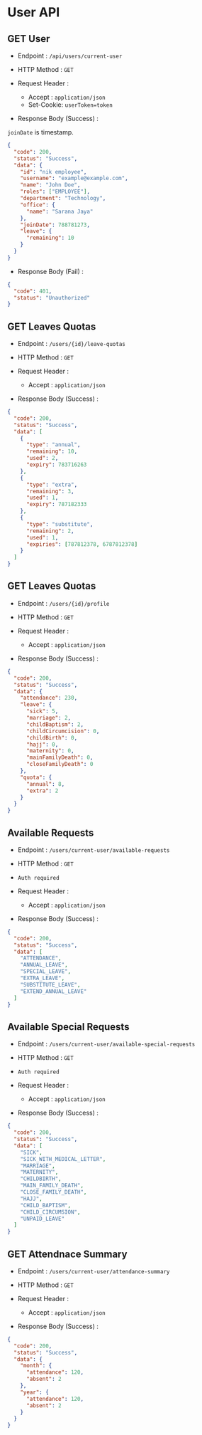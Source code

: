 # User API

## GET User

- Endpoint : `/api/users/current-user`
- HTTP Method : `GET`

- Request Header :
  - Accept : `application/json`
  - Set-Cookie: `userToken=token`
- Response Body (Success) :

`joinDate` is timestamp.

```json
{
  "code": 200,
  "status": "Success",
  "data": {
    "id": "nik employee",
    "username": "example@example.com",
    "name": "John Doe",
    "roles": ["EMPLOYEE"],
    "department": "Technology",
    "office": {
      "name": "Sarana Jaya"
    },
    "joinDate": 788781273,
    "leave": {
      "remaining": 10
    }
  }
}
```

- Response Body (Fail) :

```json
{
  "code": 401,
  "status": "Unauthorized"
}
```

## GET Leaves Quotas

- Endpoint : `/users/{id}/leave-quotas`
- HTTP Method : `GET`

- Request Header :
  - Accept : `application/json`
- Response Body (Success) :

```json
{
  "code": 200,
  "status": "Success",
  "data": [
    {
      "type": "annual",
      "remaining": 10,
      "used": 2,
      "expiry": 783716263
    },
    {
      "type": "extra",
      "remaining": 3,
      "used": 1,
      "expiry": 787182333
    },
    {
      "type": "substitute",
      "remaining": 2,
      "used": 1,
      "expiries": [787812378, 6787812378]
    }
  ]
}
```

## GET Leaves Quotas

- Endpoint : `/users/{id}/profile`
- HTTP Method : `GET`

- Request Header :
  - Accept : `application/json`
- Response Body (Success) :

```json
{
  "code": 200,
  "status": "Success",
  "data": {
    "attendance": 230,
    "leave": {
      "sick": 5,
      "marriage": 2,
      "childBaptism": 2,
      "childCircumcision": 0,
      "childBirth": 0,
      "hajj": 0,
      "maternity": 0,
      "mainFamilyDeath": 0,
      "closeFamilyDeath": 0
    },
    "quota": {
      "annual": 8,
      "extra": 2
    }
  }
}
```

## Available Requests

- Endpoint : `/users/current-user/available-requests`
- HTTP Method : `GET`
- `Auth required`
- Request Header :

  - Accept : `application/json`

- Response Body (Success) :

```json
{
  "code": 200,
  "status": "Success",
  "data": [
    "ATTENDANCE",
    "ANNUAL_LEAVE",
    "SPECIAL_LEAVE",
    "EXTRA_LEAVE",
    "SUBSTITUTE_LEAVE",
    "EXTEND_ANNUAL_LEAVE"
  ]
}
```

## Available Special Requests

- Endpoint : `/users/current-user/available-special-requests`
- HTTP Method : `GET`
- `Auth required`
- Request Header :

  - Accept : `application/json`

- Response Body (Success) :

```json
{
  "code": 200,
  "status": "Success",
  "data": [
    "SICK",
    "SICK_WITH_MEDICAL_LETTER",
    "MARRIAGE",
    "MATERNITY",
    "CHILDBIRTH",
    "MAIN_FAMILY_DEATH",
    "CLOSE_FAMILY_DEATH",
    "HAJJ",
    "CHILD_BAPTISM",
    "CHILD_CIRCUMSION",
    "UNPAID_LEAVE"
  ]
}
```

## GET Attendnace Summary

- Endpoint : `/users/current-user/attendance-summary`
- HTTP Method : `GET`

- Request Header :
  - Accept : `application/json`
- Response Body (Success) :

```json
{
  "code": 200,
  "status": "Success",
  "data": {
    "month": {
      "attendance": 120,
      "absent": 2
    },
    "year": {
      "attendance": 120,
      "absent": 2
    }
  }
}
```
